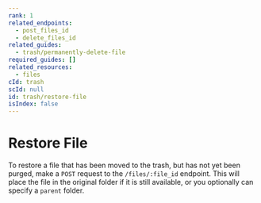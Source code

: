 ```yaml
---
rank: 1
related_endpoints:
  - post_files_id
  - delete_files_id
related_guides:
  - trash/permanently-delete-file
required_guides: []
related_resources:
  - files
cId: trash
scId: null
id: trash/restore-file
isIndex: false
---
```


# Restore File

To restore a file that has been moved to the trash, but has not yet been
purged, make a `POST` request to the `/files/:file_id` endpoint. This will
place the file in the original folder if it is still available, or you
optionally can specify a `parent` folder.

<Samples id='post_files_id' >

</Samples>
